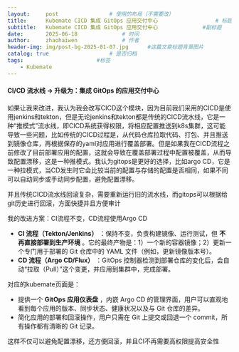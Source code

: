 ```yaml
---
layout:     post   				# 使用的布局（不需要改）
title:      Kubemate CICD 集成 GitOps 应用交付中心            		# 标题 
subtitle:   Kubemate CICD 集成 GitOps 应用交付中心				#副标题
date:       2025-06-18				# 时间
author:     zhaohaiwen 				# 作者
header-img: img/post-bg-2025-01-07.jpg		#这篇文章标题背景图片
catalog: true 					# 是否归档
tags:						#标签
    - Kubemate
---
```

#### CI/CD 流水线 -> 升级为：集成 GitOps 的应用交付中心

如果让我来改进，我认为我会改写CICD这个模块，因为目前我们采用的CICD是使用jenkins和tekton，但是无论jenkins和tekton都是传统的CICD流水线，它是一种“推模式”流水线，即CICD系统获得权限，将相应配置推送到k8s集群，这可能导致一些问题，比如传统的CICD过程是，从代码仓库拉取代码、打包、并且推送到镜像仓库，再根据保存的yaml对应用进行覆盖部署。但是如果我在CICD流程之前修改了目前部署应用的配置，这就会导致在覆盖部署过程中配置被覆盖，从而导致配置漂移，这是一种推模式。我认为gitops是更好的选择，比如argo CD，它是一种拉模式，当CD发生时它会比较当前的配置与存储的配置是否相同，如果不同可以自动同步或手动同步配置，避免配置漂移。

并且传统CICD流水线回滚复杂，需要重新运行旧的流水线，而gitops可以根据给git历史进行回滚，方面快捷并且方便审计

我的改进方案：CI流程不变，CD流程使用Argo CD

* **CI 流程（Tekton/Jenkins）** ：保持不变，负责构建镜像、运行测试，但 **不再直接部署到生产环境** 。它的最终产物是：1）一个新的容器镜像；2）更新一个专门用于部署的 Git 仓库中的 YAML 文件（例如，更新镜像版本号）。
* **CD 流程（Argo CD/Flux）** ：GitOps 控制器检测到部署仓库的变化后，会自动“拉取（Pull）”这个变更，并应用到集群中，完成部署。

对应的kubemate页面是：

* 提供一个  **GitOps 应用仪表盘** ，内嵌 Argo CD 的管理界面，用户可以直观地看到每个应用的版本、同步状态、健康状况以及与 Git 仓库的差异。
* 简化应用的部署和回滚操作，用户只需在 Git 上提交或回退一个 commit，所有操作都有清晰的 Git 记录。

这样不仅可以避免配置漂移，还方便回滚，并且CI不再需要高权限提高安全性

